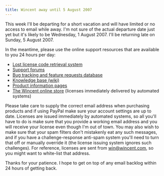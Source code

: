```yaml
---
title: Wincent away until 5 August 2007
---
```


This week I'll be departing for a short vacation and will have limited or no access to email while away. I'm not sure of the actual departure date just yet but it's likely to be Wednesday, 1 August 2007. I'll be returning late on Sunday, 5 August 2007.

In the meantime, please use the online support resources that are available to you 24 hours per day:

-   [Lost license code retrieval system](https://secure.wincent.com/a/support/registration/)
-   [Support forums](http://www.wincent.com/a/support/forums/)
-   [Bug tracking and feature requests database](http://www.wincent.com/a/support/bugs/)
-   [Knowledge base (wiki)](http://kbase.wincent.com/)
-   [Product information pages](http://www.wincent.com/a/products/)
-   [The Wincent online store](https://secure.wincent.com/a/store/) (licenses immediately delivered by automated systems)

Please take care to supply the correct email address when purchasing products and if using PayPal make sure your account settings are up to date. Licenses are issued immediately by automated systems, so all you'll have to do is make sure that you provide a working email address and you will receive your license even though I'm out of town. You may also wish to make sure that your spam filters don't mistakenly eat any such messages, and if you have a challenge-response anti-spam system you'll need to turn that off or manually override it (the license issuing system ignores such challenges). For reference, licenses are sent from <win@wincent.com>, so you might want to white-list that address.

Thanks for your patience. I hope to get on top of any email backlog within 24 hours of getting back.

